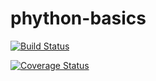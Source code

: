 # phython-basics

[![Build Status](https://travis-ci.org/LucaSor1a/phython-basics.svg?branch=master)](https://travis-ci.org/LucaSor1a/phython-basics)

[![Coverage Status](https://coveralls.io/repos/github/LucaSor1a/phython-basics/badge.svg)](https://coveralls.io/github/LucaSor1a/phython-basics)
